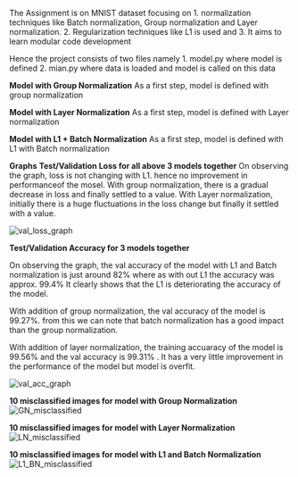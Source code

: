 The Assignment is on MNIST dataset focusing on 
             1. normalization techniques like Batch normalization, Group normalization and Layer normalization. 
             2. Regularization techniques like L1 is used and
             3. It aims to learn modular code development
             
 Hence the project consists of two files namely 
          1. model.py where model is defined
          2. mian.py where data is loaded and model is called on this data
          
**Model with Group Normalization**
As a first step, model is defined with group normalization

**Model with Layer Normalization**
As a first step, model is defined with Layer normalization

**Model with L1 + Batch Normalization**
As a first step, model is defined with L1 with Batch normalization

**Graphs**
**Test/Validation Loss for all above 3 models together**
On observing the graph, loss is not changing with L1. hence no improvement in performanceof the mosel.
With group normalization, there is a gradual decrease in loss and finally settled to a value.
With Layer normalization, initially there is a huge fluctuations in the loss change but finally it settled with a value.

![val_loss_graph](https://user-images.githubusercontent.com/53993241/139697476-d82080b6-788b-44d3-853c-a0f148075cdc.png)


**Test/Validation Accuracy for 3 models together**

On observing the graph, the val accuracy of the model with L1 and Batch normalization is just around 82% where as with out L1 the accuracy was approx. 99.4%
It clearly shows that the L1 is deteriorating the accuracy of the model.

With addition of group normalization, the val accuracy of the model is 99.27%. from this we can note that batch normalization has a good impact than the group normalization.

With addition of layer normalization, the training accuaracy of the model is 99.56% and the val accuracy is 99.31% . It has a very little improvement in the performance of the model but model is overfit.


![val_acc_graph](https://user-images.githubusercontent.com/53993241/139697561-14edea09-3f95-4b25-9bca-c53871ea5d80.png)


**10 misclassified images for model with Group Normalization**
![GN_misclassified](https://user-images.githubusercontent.com/53993241/139700148-f2bcaef7-4ee2-42c0-aad2-e0c2234d2481.png)




**10 misclassified images for model with Layer Normalization**
![LN_misclassified](https://user-images.githubusercontent.com/53993241/139700255-8d425ecb-fc10-451e-a008-309294bfa061.png)



**10 misclassified images for model with L1 and Batch Normalization**
![L1_BN_misclassified](https://user-images.githubusercontent.com/53993241/139700304-71078ba6-2e1a-46fd-ac94-0d74b30d08fa.png)



